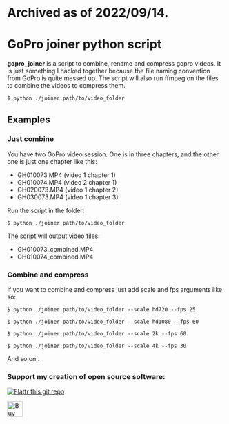 # Archived as of 2022/09/14.

GoPro joiner python script
======
**gopro_joiner** is a script to combine, rename and compress gopro videos. It is just something I hacked together because the file naming convention from GoPro is quite messed up.
The script will also run ffmpeg on the files to combine the videos to compress them. 

```
$ python ./joiner path/to/video_folder
```

## Examples
### Just combine
You have two GoPro video session. One is in three chapters, and the other one is just one chapter like this:
- GH010073.MP4 (video 1 chapter 1)
- GH010074.MP4 (video 2 chapter 1)
- GH020073.MP4 (video 1 chapter 2)
- GH030073.MP4 (video 1 chapter 3)

Run the script in the folder:
```
$ python ./joiner path/to/video_folder
```
The script will output video files:
- GH010073_combined.MP4
- GH010074_combined.MP4

### Combine and compress
If you want to combine and compress just add scale and fps arguments like so:
```
$ python ./joiner path/to/video_folder --scale hd720 --fps 25
```
```
$ python ./joiner path/to/video_folder --scale hd1080 --fps 60
```
```
$ python ./joiner path/to/video_folder --scale 2k --fps 60
```
```
$ python ./joiner path/to/video_folder --scale 4k --fps 30
```
And so on..

### Support my creation of open source software:
[![Flattr this git repo](http://api.flattr.com/button/flattr-badge-large.png)](https://flattr.com/submit/auto?user_id=sebnil&url=https://github.com/sebnil/gopro_joiner)

<a href='https://ko-fi.com/A0A2HYRH' target='_blank'><img height='36' style='border:0px;height:36px;' src='https://az743702.vo.msecnd.net/cdn/kofi2.png?v=0' border='0' alt='Buy Me a Coffee at ko-fi.com' /></a>
